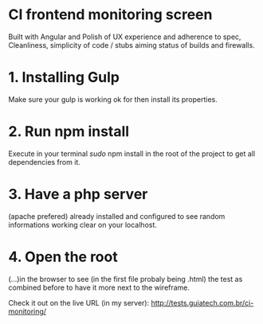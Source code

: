 # CI frontend monitoring screen
Built with Angular and Polish of UX experience and adherence to spec, Cleanliness, simplicity of code / stubs aiming status of builds and firewalls.

# 1. Installing Gulp
Make sure your gulp is working ok for then install its properties.

# 2. Run npm install
Execute in your terminal *sudo* npm install in the root of the project to get all dependencies from it.

# 3. Have a php server
(apache prefered) already installed and configured to see random informations working clear on your localhost.

# 4. Open the root
(...)in the browser to see (in the first file probaly being .html) the test as combined before to have it more next to the wireframe.

Check it out on the live URL (in my server): http://tests.guiatech.com.br/ci-monitoring/
